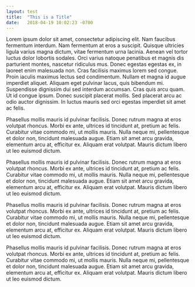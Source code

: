 ```yaml
---
layout: test
title:  "This is a Title"
date:   2018-04-19 10:02:23 -0700
---
```


Lorem ipsum dolor sit amet, consectetur adipiscing elit. Nam faucibus fermentum interdum. Nam fermentum at eros a suscipit. Quisque ultricies ligula varius magna dictum, vitae fermentum urna lacinia. Aenean vel tortor luctus dolor lobortis sodales. Orci varius natoque penatibus et magnis dis parturient montes, nascetur ridiculus mus. Donec egestas egestas ex, in laoreet enim malesuada non. Cras facilisis maximus lorem sed congue. Proin iaculis maximus lectus sed condimentum. Nullam et magna id augue imperdiet aliquet. Aliquam eget pulvinar lacus, quis bibendum mi. Suspendisse dignissim dui sed interdum accumsan. Cras quis arcu quam. Ut id congue ipsum. Donec suscipit placerat mollis. Sed placerat arcu ac odio auctor dignissim. In luctus mauris sed orci egestas imperdiet sit amet ac felis.

Phasellus mollis mauris id pulvinar facilisis. Donec rutrum magna at eros volutpat rhoncus. Morbi ex ante, ultrices id tincidunt at, pretium ac felis. Curabitur vitae commodo mi, ut mollis mauris. Nulla neque mi, pellentesque et dolor non, tincidunt malesuada augue. Etiam sit amet arcu gravida, elementum arcu at, efficitur ex. Aliquam erat volutpat. Mauris dictum libero ut leo euismod dictum.

Phasellus mollis mauris id pulvinar facilisis. Donec rutrum magna at eros volutpat rhoncus. Morbi ex ante, ultrices id tincidunt at, pretium ac felis. Curabitur vitae commodo mi, ut mollis mauris. Nulla neque mi, pellentesque et dolor non, tincidunt malesuada augue. Etiam sit amet arcu gravida, elementum arcu at, efficitur ex. Aliquam erat volutpat. Mauris dictum libero ut leo euismod dictum.

Phasellus mollis mauris id pulvinar facilisis. Donec rutrum magna at eros volutpat rhoncus. Morbi ex ante, ultrices id tincidunt at, pretium ac felis. Curabitur vitae commodo mi, ut mollis mauris. Nulla neque mi, pellentesque et dolor non, tincidunt malesuada augue. Etiam sit amet arcu gravida, elementum arcu at, efficitur ex. Aliquam erat volutpat. Mauris dictum libero ut leo euismod dictum.

Phasellus mollis mauris id pulvinar facilisis. Donec rutrum magna at eros volutpat rhoncus. Morbi ex ante, ultrices id tincidunt at, pretium ac felis. Curabitur vitae commodo mi, ut mollis mauris. Nulla neque mi, pellentesque et dolor non, tincidunt malesuada augue. Etiam sit amet arcu gravida, elementum arcu at, efficitur ex. Aliquam erat volutpat. Mauris dictum libero ut leo euismod dictum. 

